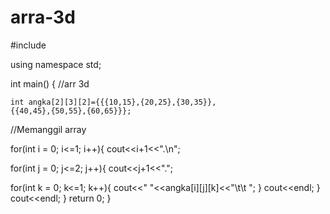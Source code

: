 # arra-3d

#include <iostream>

using namespace std;

int main()
{
    //arr 3d
  
    int angka[2][3][2]={{{10,15},{20,25},{30,35}},
    {{40,45},{50,55},{60,65}}};

 //Memanggil array
    
 for(int i = 0; i<=1; i++){
  cout<<i+1<<".\n";
              
  for(int j = 0; j<=2; j++){
   cout<<j+1<<".";
    
   for(int k = 0; k<=1; k++){
    cout<<" "<<angka[i][j][k]<<"\t\t ";
   }
   cout<<endl;
  }
  cout<<endl;
 }
    return 0;
}
